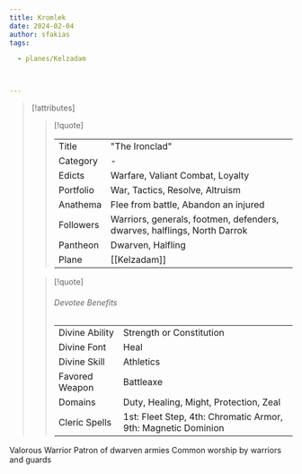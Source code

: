 ```yaml
---
title: Kromlek
date: 2024-02-04
author: sfakias
tags:

  - planes/Kelzadam



---
```

> [!attributes]
> 
> > [!quote]
> >
> > | | |
> > | --- | --- |
> > | Title | "The Ironclad" |
> > | Category | - |
> > | Edicts | Warfare, Valiant Combat, Loyalty |
> > | Portfolio | War, Tactics, Resolve, Altruism |
> > | Anathema | Flee from battle, Abandon an injured |
> > | Followers | Warriors, generals, footmen, defenders, dwarves, halflings, North Darrok |
> > | Pantheon | Dwarven, Halfling |
> > | Plane | [[Kelzadam]] |
>
> > [!quote]
> > 
> > ###### Devotee Benefits
> > | | |
> > | --- | --- |
> > | Divine Ability | Strength or Constitution |
> > | Divine Font | Heal |
> > | Divine Skill | Athletics |
> > | Favored Weapon | Battleaxe |
> > | Domains | Duty, Healing, Might, Protection, Zeal |
> > | Cleric Spells | 1st: Fleet Step, 4th: Chromatic Armor, 9th: Magnetic Dominion |

Valorous Warrior
Patron of dwarven armies
Common worship by warriors and guards
